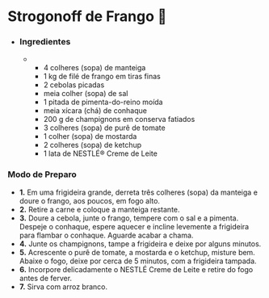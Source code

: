 # Strogonoff de Frango :chicken:

- ### Ingredientes

  - - 4 colheres (sopa) de manteiga
    - 1 kg de filé de frango em tiras finas
    - 2 cebolas picadas
    - meia colher (sopa) de sal
    - 1 pitada de pimenta-do-reino moída
    - meia xícara (chá) de conhaque
    - 200 g de champignons em conserva fatiados
    - 3 colheres (sopa) de purê de tomate
    - 1 colher (sopa) de mostarda
    - 2 colheres (sopa) de ketchup
    - 1 lata de NESTLÉ® Creme de Leite

### Modo de Preparo

- **1.** Em uma frigideira grande, derreta três colheres (sopa) da manteiga e doure o frango, aos poucos, em fogo alto.
- **2.** Retire a carne e coloque a manteiga restante.
- **3.** Doure a cebola, junte o frango, tempere com o sal e a pimenta. Despeje o conhaque, espere aquecer e incline levemente a frigideira para flambar o conhaque. Aguarde acabar a chama.
- **4.** Junte os champignons, tampe a frigideira e deixe por alguns minutos.
- **5.** Acrescente o purê de tomate, a mostarda e o ketchup, misture bem. Abaixe o fogo, deixe por cerca de 5 minutos, com a frigideira tampada.
- **6.** Incorpore delicadamente o NESTLÉ Creme de Leite e retire do fogo antes de ferver.
- **7.** Sirva com arroz branco.



